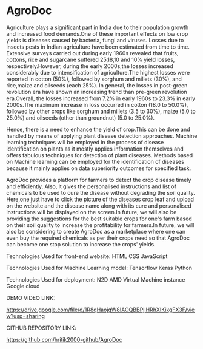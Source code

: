 # AgroDoc
Agriculture plays a significant part in India due to their population growth and increased food demands.One of these important effects on low crop yields is diseases caused by bacteria, fungi and viruses. Losses due to insects pests in Indian agriculture have been estimated from time to time. Extensive surveys carried out during early 1960s revealed that fruits, cottons, rice and sugarcane suffered 25,18,10 and 10% yield losses, respectively.However, during the early 2000s,the losses increased considerably due to intensification of agriculture.The highest losses were reported in cotton (50%), followed by sorghum and millets (30%), and rice,maize and oilseeds (each 25%). In general, the losses in post-green revolution era have shown an increasing trend than pre-green revolution era.Overall, the losses increased from 7.2% in early 1960s to 23.3% in early 2000s.The maximum increase in loss occurred in cotton (18.0 to 50.0%), followed by other crops like sorghum and millets (3.5 to 30%), maize (5.0 to 25.0%) and oilseeds (other than groundnut) (5.0 to 25.0%).

Hence, there is a need to enhance the yield of crop.This can be done and handled by means of applying plant disease detection approaches. Machine learning techniques will be employed in the process of disease identification on plants as it mostly applies information themselves and offers fabulous techniques for detection of plant diseases. Methods based on Machine learning can be employed for the identification of diseases because it mainly applies on data superiority outcomes for specified task.

AgroDoc provides a platform for farmers to detect the crop disease timely and efficiently. Also, it gives the personalised instructions and list of chemicals to be used to cure the disease without degrading the soil quality.
Here,one just have to click the picture of the diseases crop leaf and upload on the website and the disease name along with its cure and personalised instructions will be displayed on the screen.In future, we will also be providing the suggestions for the best suitable crops for one's farm based on their soil quality to increase the profitability for farmers.In future, we will also be considering to create AgroDoc as a marketplace where one can even buy the required chemicals as per their crops need so that AgroDoc can become one stop solution to increase the crops' yields. 


Technologies Used for front-end website:
HTML
CSS 
JavaScript

Technologies Used for Machine Learning model:
Tensorflow
Keras
Python

Technologies Used for deployment:
N2D AMD Virtual Machine instance
Google cloud

DEMO VIDEO LINK:

https://drive.google.com/file/d/1R8qHaojgW8IAOQBBPjlHRhXIKikgFX3F/view?usp=sharing

GITHUB REPOSITORY LINK:

https://github.com/hritik2000-github/AgroDoc
